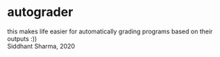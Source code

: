 # autograder
this makes life easier for automatically grading programs based on their outputs :))  
Siddhant Sharma, 2020

